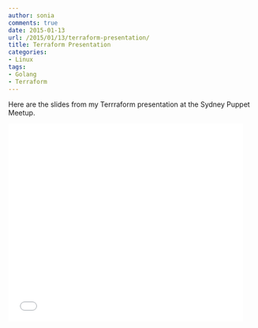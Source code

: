 ```yaml
---
author: sonia
comments: true
date: 2015-01-13
url: /2015/01/13/terraform-presentation/
title: Terraform Presentation
categories:
- Linux
tags:
- Golang
- Terraform
---
```


Here are the slides from my Terrraform presentation at the Sydney Puppet Meetup.

<iframe src="//www.slideshare.net/slideshow/embed_code/43462586"
width="476" height="400" frameborder="0" marginwidth="0"
marginheight="0" scrolling="no"></iframe>
